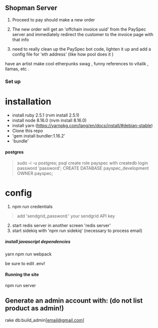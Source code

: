 

## Shopman Server


1) Proceed to pay should make a new order

2) The new order will get an 'offchain invoice uuid' from the PaySpec server and immediately redirect the customer to the invoice page with that info

3) need to really clean up the PaySpec bot code, lighten it up and add a config file for 'eth address'  (like how pool does it )

have an artist make cool etherpunks swag , funny references to vitalik , llamas, etc .







### Set up

# installation
- install ruby 2.5.1 (rvm install 2.5.1)
- install node 8.16.0 (nvm install 8.16.0)
- install yarn (https://yarnpkg.com/lang/en/docs/install/#debian-stable)
- Clone this repo
- 'gem install bundler:1.16.2'
- 'bundle'

#### postgres
> sudo -i -u postgres;
> psql
> create role payspec with createdb login password 'password';
> CREATE DATABASE payspec_development OWNER payspec;



# config
1) npm run credentials
> add 'sendgrid_password:'  your sendgrid API key

2) start redis server in another screen 'redis server'
3) start sidekiq with 'npm run sidekiq'   (necessary to process email)


##### install javascript dependencies
yarn
npm run webpack

be sure to edit .env!

#### Running the site
npm run server


## Generate an admin account with: (do not list product as admin!)
rake db:build_admin[email@gmail.com]
